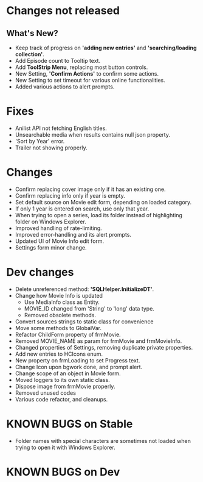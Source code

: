 # Changes not released

## What's New?
- Keep track of progress on **'adding new entries'** and **'searching/loading collection'**.
- Add Episode count to Tooltip text.
- Add **ToolStrip Menu**, replacing most button controls.
- New Setting, **'Confirm Actions'** to confirm some actions.
- New Setting to set timeout for various online functionalities.
- Added various actions to alert prompts.

# Fixes
- Anilist API not fetching English titles.
- Unsearchable media when results contains null json property.
- 'Sort by Year' error.
- Trailer not showing properly.

# Changes
- Confirm replacing cover image only if it has an existing one.
- Confirm replacing info only if year is empty.
- Set default source on Movie edit form, depending on loaded category.
- If only 1 year is entered on search, use only that year.
- When trying to open a series, load its folder instead of highlighting folder on Windows Explorer.
- Improved handling of rate-limiting.
- Improved error-handling and its alert prompts.
- Updated UI of Movie Info edit form.
- Settings form minor change.

# Dev changes
- Delete unreferenced method: **'SQLHelper.InitializeDT'**.
- Change how Movie Info is updated
  - Use MediaInfo class as Entity.
  - MOVIE_ID changed from 'String' to 'long' data type.
  - Removed obsolete methods.
- Convert sources strings to static class for convenience
- Move some methods to GlobalVar.
- Refactor ChildForm property of frmMovie.
- Removed MOVIE_NAME as param for frmMovie and frmMovieInfo.
- Changed properties of Settings, removing duplicate private properties.
- Add new entries to HCIcons enum.
- New property on frmLoading to set Progress text.
- Change Icon upon bgwork done, and prompt alert.
- Change scope of an object in Movie form.
- Moved loggers to its own static class.
- Dispose image from frmMovie properly.
- Removed unused codes
- Various code refactor, and cleanups.

# KNOWN BUGS on Stable
- Folder names with special characters are sometimes not loaded when trying to open it with Windows Explorer.

# KNOWN BUGS on Dev